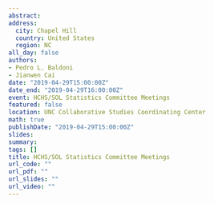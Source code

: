 ```yaml
---
abstract:
address:
  city: Chapel Hill
  country: United States
  region: NC
all_day: false
authors:
- Pedro L. Baldoni
- Jianwen Cai
date: "2019-04-29T15:00:00Z"
date_end: "2019-04-29T16:00:00Z"
event: HCHS/SOL Statistics Committee Meetings
featured: false
location: UNC Collaborative Studies Coordinating Center
math: true
publishDate: "2019-04-29T15:00:00Z"
slides: 
summary: 
tags: []
title: HCHS/SOL Statistics Committee Meetings
url_code: ""
url_pdf: ""
url_slides: ""
url_video: ""
---
```



